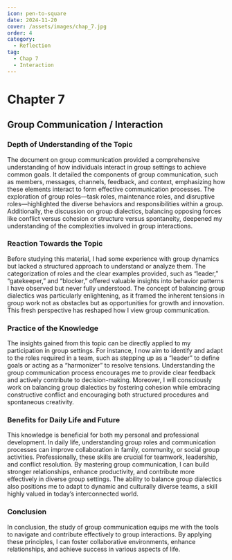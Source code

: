 ```yaml
---
icon: pen-to-square
date: 2024-11-20
cover: /assets/images/chap_7.jpg
order: 4
category:
  - Reflection
tag:
  - Chap 7
  - Interaction
---
```


# Chapter 7

## Group Communication / Interaction

### Depth of Understanding of the Topic

The document on group communication provided a comprehensive understanding of how individuals interact in group settings to achieve common goals. It detailed the components of group communication, such as members, messages, channels, feedback, and context, emphasizing how these elements interact to form effective communication processes. The exploration of group roles—task roles, maintenance roles, and disruptive roles—highlighted the diverse behaviors and responsibilities within a group. Additionally, the discussion on group dialectics, balancing opposing forces like conflict versus cohesion or structure versus spontaneity, deepened my understanding of the complexities involved in group interactions.

### Reaction Towards the Topic

Before studying this material, I had some experience with group dynamics but lacked a structured approach to understand or analyze them. The categorization of roles and the clear examples provided, such as “leader,” “gatekeeper,” and “blocker,” offered valuable insights into behavior patterns I have observed but never fully understood. The concept of balancing group dialectics was particularly enlightening, as it framed the inherent tensions in group work not as obstacles but as opportunities for growth and innovation. This fresh perspective has reshaped how I view group communication.

### Practice of the Knowledge

The insights gained from this topic can be directly applied to my participation in group settings. For instance, I now aim to identify and adapt to the roles required in a team, such as stepping up as a “leader” to define goals or acting as a “harmonizer” to resolve tensions. Understanding the group communication process encourages me to provide clear feedback and actively contribute to decision-making. Moreover, I will consciously work on balancing group dialectics by fostering cohesion while embracing constructive conflict and encouraging both structured procedures and spontaneous creativity.

### Benefits for Daily Life and Future

This knowledge is beneficial for both my personal and professional development. In daily life, understanding group roles and communication processes can improve collaboration in family, community, or social group activities. Professionally, these skills are crucial for teamwork, leadership, and conflict resolution. By mastering group communication, I can build stronger relationships, enhance productivity, and contribute more effectively in diverse group settings. The ability to balance group dialectics also positions me to adapt to dynamic and culturally diverse teams, a skill highly valued in today’s interconnected world.

### Conclusion

In conclusion, the study of group communication equips me with the tools to navigate and contribute effectively to group interactions. By applying these principles, I can foster collaborative environments, enhance relationships, and achieve success in various aspects of life.